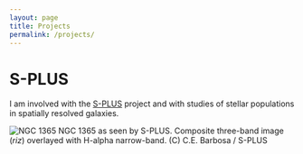 ```yaml
---
layout: page
title: Projects
permalink: /projects/
---
```


# S-PLUS
I am involved with the [S-PLUS](http://www.splus.iag.usp.br/en/) project and with studies of stellar populations in spatially resolved galaxies.

![NGC 1365](./assets/FCC121-SPLUS.png)
NGC 1365 as seen by S-PLUS. Composite three-band image (*riz*) overlayed with H-alpha narrow-band. (C) C.E. Barbosa / S-PLUS
